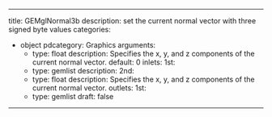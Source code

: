 
---
title: GEMglNormal3b
description: set the current normal vector with three signed byte values
categories:
  - object
pdcategory: Graphics
arguments:
    - type: float
      description: Specifies the x, y, and z components of the current normal vector.
      default: 0
inlets:
  1st:
    - type: gemlist
      description:
  2nd:
    - type: float
      description: Specifies the x, y, and z components of the current normal vector.
outlets:
  1st:
    - type: gemlist
draft: false
---

